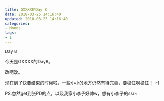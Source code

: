 ```yaml
---
title: GXXXX的Day 8
date: 2018-03-25 14:16:40
updated: 2018-03-25 14:16:40
categories:
- Moods
tags:
- 1
---
```



Day 8

<!--more-->

今天是GXXXX的Day8。

改啊改。

现在到了快要结束的时候啦，一些小小的地方仍然有待完善，要稳住啊稳住！
:-)
  
PS.忽然get到张PD的点，以及我家小李子好帅w，想有小李子的ssr~